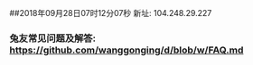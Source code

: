 ##2018年09月28日07时12分07秒 新址: 104.248.29.227
### 兔友常见问题及解答: https://github.com/wanggonging/d/blob/w/FAQ.md
